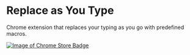 Replace as You Type
=============

Chrome extension that replaces your typing as you go with predefined macros.


[![Image of Chrome Store Badge](https://developer.chrome.com/webstore/images/ChromeWebStore_Badge_v2_340x96.png)](https://chrome.google.com/webstore/detail/replace-as-you-type/acnbdcalinooiabgebjdkjbfppaglhkm?hl=en)

